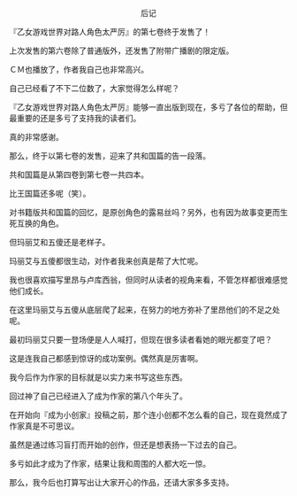 <p align="center">后记</p>

『乙女游戏世界对路人角色太严厉』的第七卷终于发售了！

上次发售的第六卷除了普通版外，还发售了附带广播剧的限定版。

ＣＭ也播放了，作者我自己也非常高兴。

自己已经看了不下二位数了，大家觉得怎么样呢？

『乙女游戏世界对路人角色太严厉』能够一直出版到现在，多亏了各位的帮助，但最重要的还是多亏了支持我的读者们。

真的非常感谢。

那么，终于以第七卷的发售，迎来了共和国篇的告一段落。

共和国篇是从第四卷到第七卷一共四本。

比王国篇还多呢（笑）。

对书籍版共和国篇的回忆，是原创角色的露易丝吗？另外，也有因为故事变更而生死互换的角色。

但玛丽艾和五傻还是老样子。

玛丽艾与五傻都很生动，对作者我来创真是帮了大忙呢。

我也很喜欢描写里昂与卢库西翁，但同时从读者的视角来看，不管怎样都很难感觉他们成长。

在这里玛丽艾与五傻从底层爬了起来，在努力的地方弥补了里昂他们的不足之处呢。

最初玛丽艾只要一登场便是人人喊打，但现在很多读者看她的眼光都变了吧？

这是连我自己都感到惊讶的成功案例。偶然真是厉害啊。

我今后作为作家的目标就是以实力来书写这些东西。

回过神了自己已经进入了成为作家的第八个年头了。

在开始向『成为小创家』投稿之前，那个连小创都不怎么看的自己，现在竟然成了作家真是不可思议。

虽然是通过练习盲打而开始的创作，但还是想表扬一下过去的自己。

多亏如此才成为了作家，结果让我和周围的人都大吃一惊。

那么，我今后也打算写出让大家开心的作品，还请大家多多支持。

